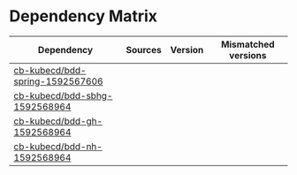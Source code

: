# Dependency Matrix

Dependency | Sources | Version | Mismatched versions
---------- | ------- | ------- | -------------------
[cb-kubecd/bdd-spring-1592567606](https://github.com/cb-kubecd/bdd-spring-1592567606.git) |  | []() | 
[cb-kubecd/bdd-sbhg-1592568964](https://github.com/cb-kubecd/bdd-sbhg-1592568964.git) |  | []() | 
[cb-kubecd/bdd-gh-1592568964](https://github.com/cb-kubecd/bdd-gh-1592568964.git) |  | []() | 
[cb-kubecd/bdd-nh-1592568964](https://github.com/cb-kubecd/bdd-nh-1592568964.git) |  | []() | 
